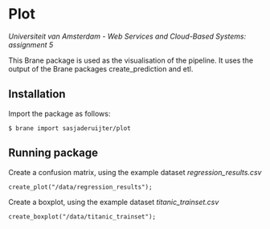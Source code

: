 # Plot
_Universiteit van Amsterdam - Web Services and Cloud-Based Systems: assignment 5_

This Brane package is used as the visualisation of the pipeline.
It uses the output of the Brane packages create_prediction and etl.

## Installation
Import the package as follows:
```shell
$ brane import sasjaderuijter/plot
```
## Running package
Create a confusion matrix, using the example dataset _regression_results.csv_
```shell
create_plot("/data/regression_results");
```

Create a boxplot, using the example dataset _titanic_trainset.csv_
```shell
create_boxplot("/data/titanic_trainset");
```
